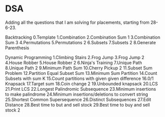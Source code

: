 # DSA
Adding all the questions that I am solving for placements, starting from 28-6-23.

Backtracking
0.Template
1.Combination
2.Combination Sum 1
3.Combination Sum 3
4.Permutations
5.Permutations 2
6.Subsets
7.Subsets 2
8.Generate Parenthesis


Dynamic Programming
1.Climbing Stairs
2.Frog Jump
3.Frog Jump 2
4.House Robber
5.House Robber 2
6.Ninja's Training
7.Unique Path
8.Unique Path 2
9.Minimum Path Sum
10.Cherry Pickup 2
11.Subset Sum Problem
12.Partition Equal Subset Sum
13.Minimum Sum Partition
14.Count Subsets with sum K
15.Count partitions with given given difference
16.0/1 Knapsack
17.Target sum
18.Coin change 2
19.Unbounded knapsack
20.LCS
21.Print LCS
22.Longest Palindromic Subsequence
23.Minimum insertions to make palindrome
24.Minimum insertions/deletions to convert string
25.Shortest Common Supersequence
26.Distinct Subsequences
27.Edit Distance
28.Best time to but and sell stock
29.Best time to buy and sell stock 2
